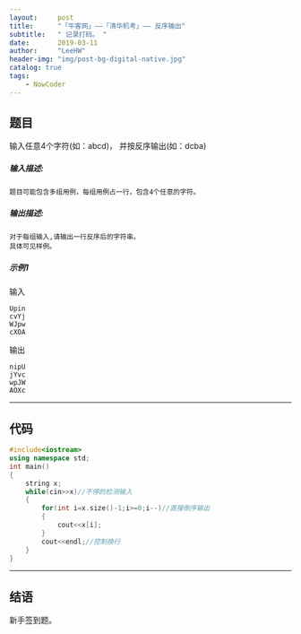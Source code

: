 ```yaml
---
layout:     post
title:      "「牛客网」——「清华机考」—— 反序输出"
subtitle:   " 记录打码。 "
date:       2019-03-11 
author:     "LeeHW"
header-img: "img/post-bg-digital-native.jpg"
catalog: true
tags:
    - NowCoder
---
```


## 题目

输入任意4个字符(如：abcd)， 并按反序输出(如：dcba)

##### 输入描述:

```
题目可能包含多组用例，每组用例占一行，包含4个任意的字符。
```

##### 输出描述:

```
对于每组输入,请输出一行反序后的字符串。
具体可见样例。
```

##### 示例1

输入

```
Upin
cvYj
WJpw
cXOA
```

输出

```
nipU
jYvc
wpJW
AOXc
```

---

## 代码

```c++
#include<iostream>
using namespace std;
int main()
{
    string x;
    while(cin>>x)//不停的检测输入
    {
        for(int i=x.size()-1;i>=0;i--)//直接倒序输出
        {
            cout<<x[i];
        }
        cout<<endl;//控制换行
    }
}
```



---

## 结语

新手签到题。